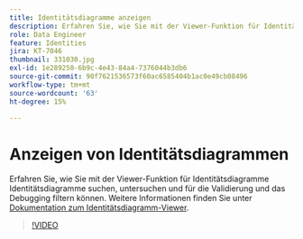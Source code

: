 ```yaml
---
title: Identitätsdiagramme anzeigen
description: Erfahren Sie, wie Sie mit der Viewer-Funktion für Identitätsdiagramme Identitätsdiagramme suchen, untersuchen und für die Validierung und das Debugging filtern können.
role: Data Engineer
feature: Identities
jira: KT-7046
thumbnail: 331030.jpg
exl-id: 1e289250-6b9c-4e43-84a4-7376044b3db6
source-git-commit: 90f7621536573f60ac6585404b1ac0e49cb08496
workflow-type: tm+mt
source-wordcount: '63'
ht-degree: 15%

---
```


# Anzeigen von Identitätsdiagrammen

Erfahren Sie, wie Sie mit der Viewer-Funktion für Identitätsdiagramme Identitätsdiagramme suchen, untersuchen und für die Validierung und das Debugging filtern können. Weitere Informationen finden Sie unter [Dokumentation zum Identitätsdiagramm-Viewer](https://experienceleague.adobe.com/docs/experience-platform/identity/ui/identity-graph-viewer.html?lang=de).

>[!VIDEO](https://video.tv.adobe.com/v/331030?quality=12&learn=on)


